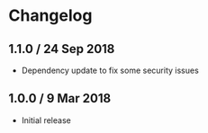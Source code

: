 # Changelog

## 1.1.0 / 24 Sep 2018

* Dependency update to fix some security issues

## 1.0.0 / 9 Mar 2018

* Initial release


